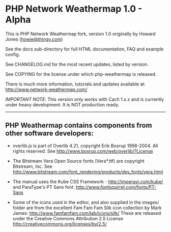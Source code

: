 # PHP Network Weathermap 1.0 - Alpha

This is PHP Network Weathermap fork, version 1.0 originally by Howard Jones (howie@thingy.com)

See the docs sub-directory for full HTML documentation, FAQ and example config.

See CHANGELOG.md for the most recent updates, listed by version.

See COPYING for the license under which php-weathermap is released.

There is much more information, tutorials and updates available at:
    http://www.network-weathermap.com/

*IMPORTANT NOTE*: This version only works with Cacti 1.x.x and is currently
under heavy development.  It is NOT production ready.

------

## PHP Weathermap contains components from other software developers:

* overlib.js is part of Overlib 4.21, copyright Erik Bosrup 1998-2004. All rights reserved.
  See http://www.bosrup.com/web/overlib/?License

* The Bitstream Vera Open Source fonts (Vera\*.ttf) are copyright Bitstream, Inc.
  See http://www.bitstream.com/font_rendering/products/dev_fonts/vera.html

* The manual uses the Kube CSS Framework - http://imperavi.com/kube/
  and ParaType's PT Sans font: http://www.fontsquirrel.com/fonts/PT-Sans

* Some of the icons used in the editor, and also supplied in the images/ folder are
  from the excellent Fam Fam Fam Silk icon collection by Mark James: 
  http://www.famfamfam.com/lab/icons/silk/
  These are released under the Creative Commons Attribution 2.5 License
  http://creativecommons.org/licenses/by/2.5/
